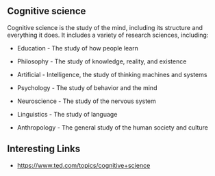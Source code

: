 
## Cognitive science

Cognitive science is the study of the mind, including its structure and everything it does. It includes a variety of research sciences, including:

* Education     - The study of how people learn

* Philosophy    - The study of knowledge, reality, and existence

* Artificial    - Intelligence, the study of thinking machines and systems

* Psychology    - The study of behavior and the mind

* Neuroscience  - The study of the nervous system

* Linguistics   - The study of language

* Anthropology  - The general study of the human society and culture


## Interesting Links

* https://www.ted.com/topics/cognitive+science
